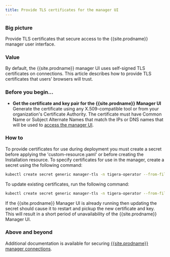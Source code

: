 ```yaml
---
title: Provide TLS certificates for the manager UI
---
```


### Big picture

Provide TLS certificates that secure access to the {{site.prodname}} manager user interface.

### Value

By default, the {{site.prodname}} manager UI uses self-signed TLS certificates on connections. This article describes how to provide TLS certificates that users' browsers will trust.

### Before you begin...

- **Get the certificate and key pair for the {{site.prodname}} Manager UI**
  Generate the certificate using any X.509-compatible tool or from your organization's Certificate Authority. The certificate must have Common Name or Subject Alternate Names that match the IPs or DNS names that will be used to [access the manager UI](/{{page.version}}/getting-started/access-the-manager).

### How to

To provide certificates for use during deployment you must create a secret before applying the 'custom-resource.yaml' or before creating the Installation resource. To specify certificates for use in the manager, create a secret using the following command:

```bash
kubectl create secret generic manager-tls -n tigera-operator --from-file=cert=</path/to/certificate-file> --from-file=key=</path/to/key-file>
```

To update existing certificates, run the following command:

```bash
kubectl create secret generic manager-tls -n tigera-operator --from-file=cert=</path/to/certificate-file> --from-file=key=</path/to/key-file> --dry-run -o yaml --save-config | kubectl replace -f -
```

If the {{site.prodname}} Manager UI is already running then updating the secret should cause it to restart and pickup the new certificate and key. This will result in a short period of unavailability of the {{site.prodname}} Manager UI.

### Above and beyond

Additional documentation is available for securing [{{site.prodname}} manager connections](/{{page.version}}/security/comms/crypto-auth#tigera-secure-ee-manager-connections).
